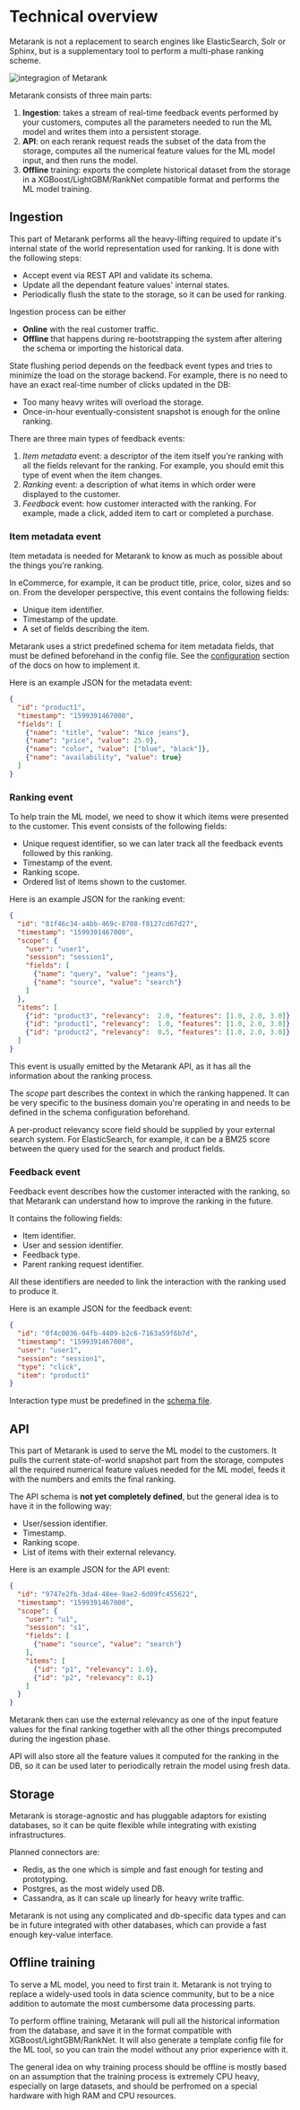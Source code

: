 # Technical overview


Metarank is not a replacement to search engines like ElasticSearch, Solr or Sphinx, but is a supplementary tool to 
perform a multi-phase ranking scheme.

![integragion of Metarank](img/integration.svg)

Metarank consists of three main parts:
1. **Ingestion**: takes a stream of real-time feedback events performed by your customers, computes all 
the parameters needed to run the ML model and writes them into a persistent storage.
2. **API**: on each rerank request reads the subset of the data from the storage, computes all the numerical
feature values for the ML model input, and then runs the model.
3. **Offline** training: exports the complete historical dataset from the storage in a XGBoost/LightGBM/RankNet
compatible format and performs the ML model training.

## Ingestion

This part of Metarank performs all the heavy-lifting required to update it's internal state of the
world representation used for ranking. It is done with the following steps:
 
* Accept event via REST API and validate its schema.
* Update all the dependant feature values' internal states.
* Periodically flush the state to the storage, so it can be used for ranking.

Ingestion process can be either 
* **Online** with the real customer traffic.
* **Offline** that happens during re-bootstrapping the system after altering the schema or importing the historical data.

State flushing period depends on the feedback event types and tries to minimize the load on the storage backend. 
For example, there is no need to have an exact real-time number of clicks updated in the DB:
* Too many heavy writes will overload the storage.
* Once-in-hour eventually-consistent snapshot is enough for the online ranking.

There are three main types of feedback events:
1. *Item metadata* event: a descriptor of the item itself you're ranking with all the fields relevant for the ranking.
For example, you should emit this type of event when the item changes.
2. *Ranking* event: a description of what items in which order were displayed to the customer. 
3. *Feedback* event: how customer interacted with the ranking. For example, made a click, added item to cart or completed
a purchase.

### Item metadata event

Item metadata is needed for Metarank to know as much as possible about the things you're ranking.

In eCommerce, for example, it can be product title, price, color, sizes and so on. From the developer perspective, this event contains the following fields:
* Unique item identifier.
* Timestamp of the update.
* A set of fields describing the item.

Metarank uses a strict predefined schema for item metadata fields, that must be defined beforehand in the config file. 
See the [configuration](03_configuration.md) section of the docs on how to implement it. 

Here is an example JSON for the metadata event:
```json
{
  "id": "product1",
  "timestamp": "1599391467000",
  "fields": [
    {"name": "title", "value": "Nice jeans"},
    {"name": "price", "value": 25.0},
    {"name": "color", "value": ["blue", "black"]},
    {"name": "availability", "value": true}
  ]
}
```

### Ranking event 

To help train the ML model, we need to show it which items were presented to the customer. This event consists of 
the following fields:
* Unique request identifier, so we can later track all the feedback events followed by this ranking.
* Timestamp of the event.
* Ranking scope.
* Ordered list of items shown to the customer.

Here is an example JSON for the ranking event:
```json
{
  "id": "81f46c34-a4bb-469c-8708-f8127cd67d27",
  "timestamp": "1599391467000",
  "scope": {
    "user": "user1",
    "session": "session1",
    "fields": [
      {"name": "query", "value": "jeans"},
      {"name": "source", "value": "search"}
    ]
  },
  "items": [
    {"id": "product3", "relevancy":  2.0, "features": [1.0, 2.0, 3.0]},
    {"id": "product1", "relevancy":  1.0, "features": [1.0, 2.0, 3.0]},
    {"id": "product2", "relevancy":  0.5, "features": [1.0, 2.0, 3.0]} 
  ]
}
```

This event is usually emitted by the Metarank API, as it has all the information about the ranking process.

The *scope* part describes the context in which the ranking happened. It can be very specific to the business domain
you're operating in and needs to be defined in the schema configuration beforehand.

A per-product relevancy score field should be supplied by your external search system. For ElasticSearch, for example,
it can be a BM25 score between the query used for the search and product fields.

### Feedback event

Feedback event describes how the customer interacted with the ranking, so that Metarank can understand how to improve the ranking in the future. 

It contains the following fields:
* Item identifier.
* User and session identifier.
* Feedback type.
* Parent ranking request identifier.

All these identifiers are needed to link the interaction with the ranking used to produce it.

Here is an example JSON for the feedback event:
```json
{
  "id": "0f4c0036-04fb-4409-b2c6-7163a59f6b7d",
  "timestamp": "1599391467000",
  "user": "user1",
  "session": "session1",
  "type": "click",
  "item": "product1"
}
```
Interaction type must be predefined in the [schema file](03_configuration.md).

## API

This part of Metarank is used to serve the ML model to the customers. 
It pulls the current state-of-world snapshot part from the storage, computes all the required numerical feature values
needed for the ML model, feeds it with the numbers and emits the final ranking.

The API schema is **not yet completely defined**, but the general idea is to have it in the following way:
* User/session identifier.
* Timestamp.
* Ranking scope.
* List of items with their external relevancy.

Here is an example JSON for the API event:
```json
{
  "id": "9747e2fb-3da4-48ee-9ae2-6d09fc455622",
  "timestamp": "1599391467000",
  "scope": {
    "user": "u1",
    "session": "s1",
    "fields": [
      {"name": "source", "value": "search"}
    ],
    "items": [
      {"id": "p1", "relevancy": 1.0},
      {"id": "p2", "relevancy": 0.1}
    ]
  }
}
```

Metarank then can use the external relevancy as one of the input feature values for the final
ranking together with all the other things precomputed during the ingestion phase.

API will also store all the feature values it computed for the ranking in the DB, so it can be
used later to periodically retrain the model using fresh data.

## Storage

Metarank is storage-agnostic and has pluggable adaptors for existing databases, so it can be
quite flexible while integrating with existing infrastructures.

Planned connectors are:
* Redis, as the one which is simple and fast enough for testing and prototyping.
* Postgres, as the most widely used DB.
* Cassandra, as it can scale up linearly for heavy write traffic.

Metarank is not using any complicated and db-specific data types and can be in future 
integrated with other databases, which can provide a fast enough key-value interface. 

## Offline training

To serve a ML model, you need to first train it. Metarank is not trying to replace a widely-used
tools in data science community, but to be a nice addition to automate the most cumbersome
data processing parts.

To perform offline training, Metarank will pull all the historical information from the database,
and save it in the format compatible with XGBoost/LightGBM/RankNet. It will also generate
a template config file for the ML tool, so you can train the model without any prior experience with it.

The general idea on why training process should be offline is mostly based on an assumption that
the training process is extremely CPU heavy, especially on large datasets, and should be perfromed on a special
hardware with high RAM and CPU resources.